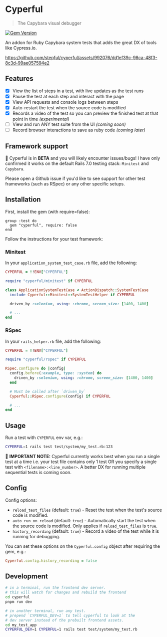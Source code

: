 # Cyperful

> The Capybara visual debugger

[![Gem Version](https://badge.fury.io/rb/cyperful.svg)](https://badge.fury.io/rb/cyperful)

An addon for Ruby Capybara system tests that adds the great DX of tools like Cypress.io.

https://github.com/stepful/cyperful/assets/992076/dd1ef39c-98ca-48f3-8c3d-99ae057594e2

## Features

- [x] View the list of steps in a test, with live updates as the test runs
- [x] Pause the test at each step and interact with the page
- [x] View API requests and console logs between steps
- [x] Auto-restart the test when the source code is modified
- [x] Records a video of the test so you can preview the finished test at that point in time _(experimental)_
- [ ] View and run ANY test suite from the UI _(coming soon)_
- [ ] Record browser interactions to save as ruby code _(coming later)_

## Framework support

🚨 Cyperful is in **BETA** and you will likely encounter issues/bugs! I have only confirmed it works on the default Rails 7.0 testing stack: `Minitest` and `Capybara`.

Please open a Github issue if you'd like to see support for other test frameworks (such as RSpec) or any other specific setups.

## Installation

First, install the gem (with require=false):

```Gemfile
group :test do
  gem "cyperful", require: false
end
```

Follow the instructions for your test framework:

### Minitest

In your `application_system_test_case.rb` file, add the following:

```ruby
CYPERFUL = !!ENV["CYPERFUL"]

require "cyperful/minitest" if CYPERFUL

class ApplicationSystemTestCase < ActionDispatch::SystemTestCase
  include Cyperful::Minitest::SystemTestHelper if CYPERFUL

  driven_by :selenium, using: :chrome, screen_size: [1400, 1400]

  # ...
end
```

### RSpec

In your `rails_helper.rb` file, add the following:

```ruby
CYPERFUL = !!ENV["CYPERFUL"]

require "cyperful/rspec" if CYPERFUL

RSpec.configure do |config|
  config.before(:example, type: :system) do
    driven_by :selenium, using: :chrome, screen_size: [1400, 1400]
  end

  # Must be called after `driven_by`
  Cyperful::RSpec.configure(config) if CYPERFUL

  # ...
end
```

## Usage

Run a test with `CYPERFUL` env var, e.g.:

```bash
CYPERFUL=1 rails test test/system/my_test.rb:123
```

🚨 **IMPORTANT NOTE:**
Cyperful currently works best when you run a single test at a time i.e. your test file contains only 1 test OR you specify a single test with `<filename>:<line_number>`. A better DX for running multiple sequential tests is coming soon.

## Config

Config options:

- `reload_test_files` (default: `true`) - Reset the test when the test's source code is modified.
- `auto_run_on_reload` (default: `true`) - Automatically start the test when the source code is modified. Only applies if `reload_test_files` is `true`.
- `history_recording` (default: `true`) - Record a video of the test while it is running for debugging.

You can set these options on the `Cyperful.config` object after requiring the gem, e.g.:

```ruby
Cyperful.config.history_recording = false
```

## Development

```bash
# in a terminal, run the frontend dev server.
# this will watch for changes and rebuild the frontend
cd cyperful
pnpm run dev

# in another terminal, run any test.
# prepend `CYPERFUL_DEV=1` to tell cyperful to look at the
# dev server instead of the prebuilt frontend assets.
cd my_test_app
CYPERFUL_DEV=1 CYPERFUL=1 rails test test/system/my_test.rb
```
